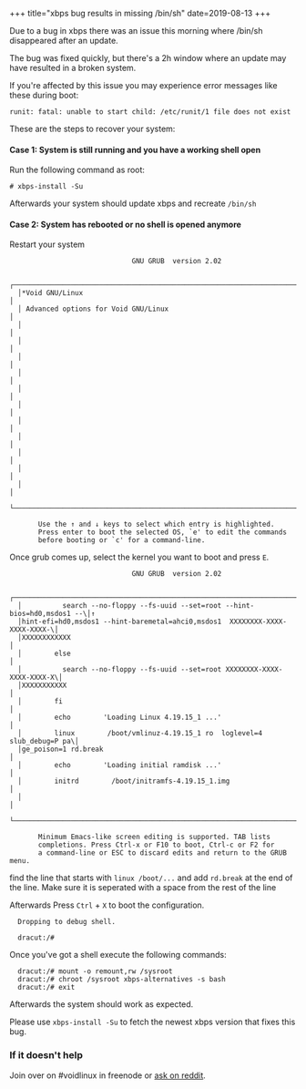 +++
title="xbps bug results in missing /bin/sh"
date=2019-08-13
+++

Due to a bug in xbps there was an issue this morning where /bin/sh disappeared after an update.

The bug was fixed quickly, but there's a 2h window where an update may have resulted in a broken system.

If you're affected by this issue you may experience error messages like these during boot:

```
runit: fatal: unable to start child: /etc/runit/1 file does not exist
```

These are the steps to recover your system:

#### Case 1: System is still running and you have a working shell open

Run the following command as root:

```
# xbps-install -Su
```

Afterwards your system should update xbps and recreate `/bin/sh`

#### Case 2: System has rebooted or no shell is opened anymore

Restart your system

```
                              GNU GRUB  version 2.02

  ┌────────────────────────────────────────────────────────────────────────────┐
  │*Void GNU/Linux                                                             │
  │ Advanced options for Void GNU/Linux                                        │
  │                                                                            │
  │                                                                            │
  │                                                                            │
  │                                                                            │
  │                                                                            │
  │                                                                            │
  │                                                                            │
  │                                                                            │
  │                                                                            │
  │                                                                            │
  │                                                                            │
  └────────────────────────────────────────────────────────────────────────────┘

       Use the ↑ and ↓ keys to select which entry is highlighted.
       Press enter to boot the selected OS, `e' to edit the commands
       before booting or `c' for a command-line.
```

Once grub comes up, select the kernel you want to boot and press `E`.

```
                              GNU GRUB  version 2.02

  ┌────────────────────────────────────────────────────────────────────────────┐
  │          search --no-floppy --fs-uuid --set=root --hint-bios=hd0,msdos1 --\│↑
  │hint-efi=hd0,msdos1 --hint-baremetal=ahci0,msdos1  XXXXXXXX-XXXX-XXXX-XXXX-\│
  │XXXXXXXXXXXX                                                                │
  │        else                                                                │
  │          search --no-floppy --fs-uuid --set=root XXXXXXXX-XXXX-XXXX-XXXX-X\│
  │XXXXXXXXXXX                                                                 │
  │        fi                                                                  │
  │        echo        'Loading Linux 4.19.15_1 ...'                           │
  │        linux        /boot/vmlinuz-4.19.15_1 ro  loglevel=4 slub_debug=P pa\│
  │ge_poison=1 rd.break                                                        │
  │        echo        'Loading initial ramdisk ...'                           │
  │        initrd        /boot/initramfs-4.19.15_1.img                         │
  │                                                                            │
  └────────────────────────────────────────────────────────────────────────────┘

       Minimum Emacs-like screen editing is supported. TAB lists
       completions. Press Ctrl-x or F10 to boot, Ctrl-c or F2 for
       a command-line or ESC to discard edits and return to the GRUB menu.
```

find the line that starts with `linux /boot/...` and add `rd.break` at the end of the line. Make sure it is seperated with a space from the rest of the line

Afterwards Press `Ctrl` + `X` to boot the configuration.

```
  Dropping to debug shell.

  dracut:/#
```

Once you've got a shell execute the following commands:

```
  dracut:/# mount -o remount,rw /sysroot
  dracut:/# chroot /sysroot xbps-alternatives -s bash
  dracut:/# exit
```

Afterwards the system should work as expected.

Please use `xbps-install -Su` to fetch the newest xbps version that fixes this bug.

### If it doesn't help

Join over on #voidlinux in freenode or [ask on reddit](https://www.reddit.com/r/voidlinux/comments/cpslmr/xbps_bug_results_in_missing_binsh/).

